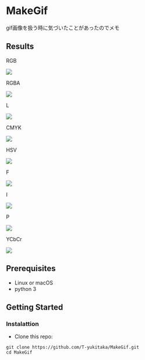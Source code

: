 # MakeGif

gif画像を扱う時に気づいたことがあったのでメモ

## Results
RGB

<img src='https://github.com/T-yukitaka/MakeGif/blob/master/results/RGB.gif'>

RGBA

<img src='https://github.com/T-yukitaka/MakeGif/blob/master/results/RGBA.gif'>

L

<img src='https://github.com/T-yukitaka/MakeGif/blob/master/results/L.gif'>

CMYK

<img src='https://github.com/T-yukitaka/MakeGif/blob/master/results/CMYK.gif'>

HSV

<img src='https://github.com/T-yukitaka/MakeGif/blob/master/results/HSV.gif'>

F

<img src='https://github.com/T-yukitaka/MakeGif/blob/master/results/F.gif'>

I

<img src='https://github.com/T-yukitaka/MakeGif/blob/master/results/I.gif'>

P

<img src='https://github.com/T-yukitaka/MakeGif/blob/master/results/P.gif'>

YCbCr

<img src='https://github.com/T-yukitaka/MakeGif/blob/master/results/YCbCr.gif'>

## Prerequisites
- Linux or macOS
- python 3

## Getting Started
### Instalattion
- Clone this repo:
```
git clone https://github.com/T-yukitaka/MakeGif.git
cd MakeGif
```

